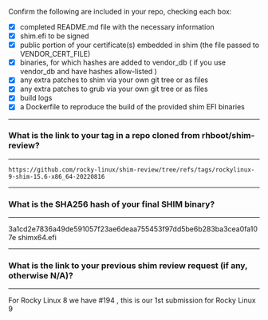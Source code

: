 Confirm the following are included in your repo, checking each box:

 - [x] completed README.md file with the necessary information
 - [x] shim.efi to be signed
 - [x] public portion of your certificate(s) embedded in shim (the file passed to VENDOR_CERT_FILE)
 - [x] binaries, for which hashes are added to vendor_db ( if you use vendor_db and have hashes allow-listed )
 - [x] any extra patches to shim via your own git tree or as files
 - [x] any extra patches to grub via your own git tree or as files
 - [x] build logs
 - [x] a Dockerfile to reproduce the build of the provided shim EFI binaries

-------------------------------------------------------------------------------
### What is the link to your tag in a repo cloned from rhboot/shim-review?
-------------------------------------------------------------------------------
`https://github.com/rocky-linux/shim-review/tree/refs/tags/rockylinux-9-shim-15.6-x86_64-20220816`

-------------------------------------------------------------------------------
### What is the SHA256 hash of your final SHIM binary?
-------------------------------------------------------------------------------
3a1cd2e7836a49de591057f23ae6deaa755453f97dd5be6b283ba3cea0fa107e  shimx64.efi

-------------------------------------------------------------------------------
### What is the link to your previous shim review request (if any, otherwise N/A)?
-------------------------------------------------------------------------------
For Rocky Linux 8 we have #194 , this is our 1st submission for Rocky Linux 9
